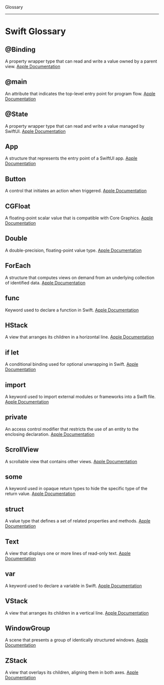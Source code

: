 Glossary

- - - -

# Swift Glossary

## @Binding
A property wrapper type that can read and write a value owned by a parent view. [Apple Documentation](https://developer.apple.com/documentation/swiftui/binding)

## @main
An attribute that indicates the top-level entry point for program flow. [Apple Documentation](https://docs.swift.org/swift-book/ReferenceManual/Attributes.html#ID626)

## @State
A property wrapper type that can read and write a value managed by SwiftUI. [Apple Documentation](https://developer.apple.com/documentation/swiftui/state)

## App
A structure that represents the entry point of a SwiftUI app. [Apple Documentation](https://developer.apple.com/documentation/swiftui/app)

## Button
A control that initiates an action when triggered. [Apple Documentation](https://developer.apple.com/documentation/swiftui/button)

## CGFloat
A floating-point scalar value that is compatible with Core Graphics. [Apple Documentation](https://developer.apple.com/documentation/coregraphics/cgfloat)

## Double
A double-precision, floating-point value type. [Apple Documentation](https://developer.apple.com/documentation/swift/double)

## ForEach
A structure that computes views on demand from an underlying collection of identified data. [Apple Documentation](https://developer.apple.com/documentation/swiftui/foreach)

## func
Keyword used to declare a function in Swift. [Apple Documentation](https://docs.swift.org/swift-book/LanguageGuide/Functions.html)

## HStack
A view that arranges its children in a horizontal line. [Apple Documentation](https://developer.apple.com/documentation/swiftui/hstack)

## if let
A conditional binding used for optional unwrapping in Swift. [Apple Documentation](https://docs.swift.org/swift-book/LanguageGuide/OptionalChaining.html)

## import
A keyword used to import external modules or frameworks into a Swift file. [Apple Documentation](https://docs.swift.org/swift-book/ReferenceManual/Declarations.html#ID360)

## private
An access control modifier that restricts the use of an entity to the enclosing declaration. [Apple Documentation](https://docs.swift.org/swift-book/LanguageGuide/AccessControl.html)

## ScrollView
A scrollable view that contains other views. [Apple Documentation](https://developer.apple.com/documentation/swiftui/scrollview)

## some
A keyword used in opaque return types to hide the specific type of the return value. [Apple Documentation](https://docs.swift.org/swift-book/LanguageGuide/OpaqueTypes.html)

## struct
A value type that defines a set of related properties and methods. [Apple Documentation](https://docs.swift.org/swift-book/LanguageGuide/Structures.html)

## Text
A view that displays one or more lines of read-only text. [Apple Documentation](https://developer.apple.com/documentation/swiftui/text)

## var
A keyword used to declare a variable in Swift. [Apple Documentation](https://docs.swift.org/swift-book/LanguageGuide/TheBasics.html#ID310)

## VStack
A view that arranges its children in a vertical line. [Apple Documentation](https://developer.apple.com/documentation/swiftui/vstack)

## WindowGroup
A scene that presents a group of identically structured windows. [Apple Documentation](https://developer.apple.com/documentation/swiftui/windowgroup)

## ZStack
A view that overlays its children, aligning them in both axes. [Apple Documentation](https://developer.apple.com/documentation/swiftui/zstack)

